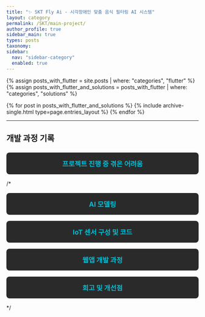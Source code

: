 ```yaml
---
title: "✨ SKT Fly Ai - 시각장애인 맞춤 음식 필터링 AI 시스템"
layout: category
permalink: /SKT/main-project/
author_profile: true
sidebar_main: true
types: posts
taxonomy:
sidebar:
  nav: "sidebar-category"
  enabled: true
---
```


{% assign posts_with_flutter = site.posts | where: "categories", "flutter" %}
{% assign posts_with_flutter_and_solutions = posts_with_flutter | where: "categories", "solutions" %}

{% for post in posts_with_flutter_and_solutions %}
  {% include archive-single.html type=page.entries_layout %}
{% endfor %}

---

## 개발 과정 기록

<style>
.button-list {
  display: flex;
  flex-direction: column;
  gap: 1rem;
  margin-top: 1.5rem;
}

.button-item {
  display: block;
  background-color: #2a2a2a;
  color: #f5f5f5;
  padding: 1rem;
  border-radius: 8px;
  font-size: 1.1rem;
  font-weight: bold;
  text-decoration: none;
  text-align: center;
  transition: background-color 0.3s ease, transform 0.2s ease;
}

.button-item:hover {
  background-color: #3a3a3a;
  transform: translateY(-2px);
}

.button-item span {
  color: #00bcd4; /* 링크 색상 강조 */
}
</style>

<div class="button-list">
  <a href="/SKT/main-project/difficulties/" class="button-item"><span>프로젝트 진행 중 겪은 어려움</span></a>
  /*
  <a href="/SKT/main-project/ai-modeling/" class="button-item"><span>AI 모델링</span></a>
  <a href="/SKT/main-project/iot-tech/" class="button-item"><span>IoT 센서 구성 및 코드</span></a>
  <a href="/SKT/main-project/webapp/" class="button-item"><span>웹앱 개발 과정</span></a>
  <a href="/SKT/main-project/reflection/" class="button-item"><span>회고 및 개선점</span></a>
  */
</div>

